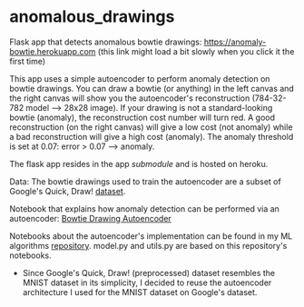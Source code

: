 # anomalous_drawings
Flask app that detects anomalous bowtie drawings: https://anomaly-bowtie.herokuapp.com
(this link might load a bit slowly when you click it the first time)

This app uses a simple autoencoder to perform anomaly detection on bowtie drawings.
You can draw a bowtie (or anything) in the left canvas and the right canvas will
show you the autoencoder's reconstruction (784-32-782 model --> 28x28 image).
If your drawing is not a standard-looking bowtie (anomaly), the reconstruction cost
number will turn red. A good reconstruction (on the right canvas) will give a
low cost (not anomaly) while a bad reconstruction will give a high cost (anomaly).
The anomaly threshold is set at 0.07: error > 0.07 --> anomaly.

The flask app resides in the app _submodule_ and is hosted on heroku.

Data: The bowtie drawings used to train the autoencoder are a subset of
Google's Quick, Draw! [dataset][data].

Notebook that explains how anomaly detection can be performed via an autoencoder:
[Bowtie Drawing Autoencoder](https://github.com/chen10an/anomalous_drawings/blob/master/Bowtie%20Drawing%20Autoencoder.ipynb)

Notebooks about the autoencoder's implementation can be found in my
ML algorithms [repository][other repo]. model.py and utils.py are based on this
repository's notebooks.
* Since Google's Quick, Draw! (preprocessed) dataset resembles the MNIST dataset
in its simplicity, I decided to reuse the autoencoder architecture I used for
the MNIST dataset on Google's dataset.

[data]: https://github.com/googlecreativelab/quickdraw-dataset
[other repo]: https://github.com/chen10an/ml_algos_python/tree/master/autoencoder
